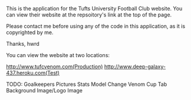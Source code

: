 This is the application for the Tufts University Football Club website. You can view their website at the repsoitory's link at the top of the page.

Please contact me before using any of the code in this application, as it is copyrighted by me.

Thanks,
hwrd


You can view the website at two locations:

http://www.tufcvenom.com(Production)
http://www.deep-galaxy-437.heroku.com(Test)


TODO:
Goalkeepers
Pictures
Stats Model Change
Venom Cup Tab
Background Image/Logo Image

